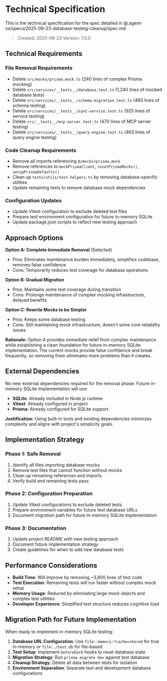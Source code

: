 # Technical Specification

This is the technical specification for the spec detailed in @.agent-os/specs/2025-08-23-database-testing-cleanup/spec.md

> Created: 2025-08-23
> Version: 1.0.0

## Technical Requirements

### File Removal Requirements

- Delete `src/mocks/prisma.mock.ts` (240 lines of complex Prisma mocking)
- Delete `src/services/__tests__/database.test.ts` (1,240 lines of mocked database tests)
- Delete `src/services/__tests__/schema-migration.test.ts` (460 lines of schema testing)
- Delete `src/services/__tests__/sync-service.test.ts` (925 lines of service testing)
- Delete `src/__tests__/mcp-server.test.ts` (470 lines of MCP server testing)
- Delete `src/services/__tests__/query-engine.test.ts` (463 lines of query engine testing)

### Code Cleanup Requirements

- Remove all imports referencing `@/mocks/prisma.mock`
- Remove references to `mockPrismaClient`, `resetPrismaMocks()`, `setupPrismaDefaults()`
- Clean up `tests/utils/test-helpers.ts` by removing database-specific utilities
- Update remaining tests to remove database mock dependencies

### Configuration Updates

- Update Vitest configuration to exclude deleted test files
- Prepare test environment configuration for future in-memory SQLite
- Update package.json scripts to reflect new testing approach

## Approach Options

**Option A: Complete Immediate Removal** (Selected)

- Pros: Eliminates maintenance burden immediately, simplifies codebase, removes false confidence
- Cons: Temporarily reduces test coverage for database operations

**Option B: Gradual Migration**

- Pros: Maintains some test coverage during transition
- Cons: Prolongs maintenance of complex mocking infrastructure, delayed benefits

**Option C: Rewrite Mocks to be Simpler**

- Pros: Keeps some database testing
- Cons: Still maintaining mock infrastructure, doesn't solve core reliability issues

**Rationale:** Option A provides immediate relief from complex maintenance while establishing a clean foundation for future in-memory SQLite implementation. The current mocks provide false confidence and break frequently, so removing them eliminates more problems than it creates.

## External Dependencies

No new external dependencies required for the removal phase. Future in-memory SQLite implementation will use:

- **SQLite**: Already included in Node.js runtime
- **Vitest**: Already configured in project
- **Prisma**: Already configured for SQLite support

**Justification:** Using built-in tools and existing dependencies minimizes complexity and aligns with project's simplicity goals.

## Implementation Strategy

### Phase 1: Safe Removal

1. Identify all files importing database mocks
2. Remove test files that cannot function without mocks
3. Clean up remaining references and imports
4. Verify build and remaining tests pass

### Phase 2: Configuration Preparation

1. Update Vitest configurations to exclude deleted tests
2. Prepare environment variables for future test database URLs
3. Document migration path for future in-memory SQLite implementation

### Phase 3: Documentation

1. Update project README with new testing approach
2. Document future implementation strategy
3. Create guidelines for when to add new database tests

## Performance Considerations

- **Build Time**: Will improve by removing ~3,800 lines of test code
- **Test Execution**: Remaining tests will run faster without complex mock setup
- **Memory Usage**: Reduced by eliminating large mock objects and complex test utilities
- **Developer Experience**: Simplified test structure reduces cognitive load

## Migration Path for Future Implementation

When ready to implement in-memory SQLite testing:

1. **Database URL Configuration**: Use `file::memory:?cache=shared` for true in-memory or `file:./test.db` for file-based
2. **Test Setup**: Implement `beforeEach` hooks to reset database state
3. **Migration Strategy**: Run `prisma migrate dev` against test database
4. **Cleanup Strategy**: Delete all data between tests for isolation
5. **Environment Separation**: Separate test and development database configurations
